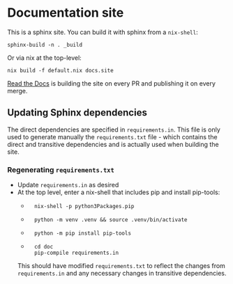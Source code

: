 # Documentation site

This is a sphinx site. You can build it with sphinx from a `nix-shell`:

```
sphinx-build -n . _build
```

Or via nix at the top-level:

```
nix build -f default.nix docs.site
```

[Read the Docs](https://cardano-ledger.readthedocs.io/en/latest) is building the site on every PR and publishing it on every merge.

## Updating Sphinx dependencies

The direct dependencies are specified in `requirements.in`. This file is only used to generate manually the `requirements.txt` file - which contains the direct and transitive dependencies and is actually used when building the site.

### Regenerating `requirements.txt`

* Update `requirements.in` as desired
* At the top level, enter a nix-shell that includes pip and install pip-tools:
  * ```
      nix-shell -p python3Packages.pip
    ```
  * ```
      python -m venv .venv && source .venv/bin/activate
    ```
  * ```
      python -m pip install pip-tools
    ```
  * ```
      cd doc
      pip-compile requirements.in
    ```
  This should have modified `requirements.txt` to reflect the changes from `requirements.in` and any necessary changes in transitive dependencies.

